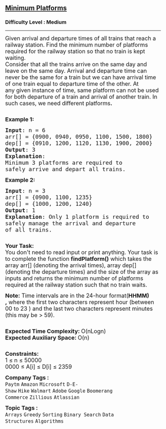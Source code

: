 <h2><a href="https://practice.geeksforgeeks.org/problems/minimum-platforms-1587115620/1?page=1&difficulty[]=1&category[]=Arrays&category[]=Strings&sortBy=submissions">Minimum Platforms</a></h2><h3>Difficulty Level : Medium</h3><hr><div class="problems_problem_content__Xm_eO"><p><span style="font-size:18px">Given arrival and departure times of all trains that reach a railway station. Find the minimum number of platforms required for the railway station so that no train is kept waiting.<br>
Consider that all the trains arrive on the same day and leave on the same day. Arrival and departure time can never&nbsp;be the same for a train&nbsp;but we can have arrival time of one train equal to departure time of the other.&nbsp;At any&nbsp;given instance of time, same platform can not be used for both departure of a train and arrival of another train.&nbsp;In such cases,&nbsp;we need different platforms<strong>.</strong></span></p>

<p><br>
<span style="font-size:18px"><strong>Example 1:</strong></span></p>

<pre><span style="font-size:18px"><strong>Input</strong>: n = 6&nbsp;
arr[] = {0900, 0940, 0950, 1100, 1500, 1800}
dep[] = {0910, 1200, 1120, 1130, 1900, 2000}
<strong>Output</strong>: 3
<strong>Explanation</strong>: 
Minimum 3 platforms are required to 
safely arrive and depart all trains.</span></pre>

<p><span style="font-size:18px"><strong>Example 2:</strong></span></p>

<pre><span style="font-size:18px"><strong>Input</strong>: n = 3
arr[] = {0900, 1100, 1235}
dep[] = {1000, 1200, 1240}
<strong>Output</strong>: 1
<strong>Explanation</strong>: Only&nbsp;1 platform is required to 
safely manage the arrival and departure 
of all trains.&nbsp;</span>
</pre>

<p><br>
<span style="font-size:18px"><strong>Your Task:</strong><br>
You don't need to read input or print anything. Your task is to complete the function&nbsp;<strong>findPlatform()</strong>&nbsp;which takes the array arr[] (denoting the arrival times), array dep[] (denoting the departure times)&nbsp;and the size of the array as inputs and returns the minimum number of platforms required at the railway station such that no train waits.</span></p>

<p><span style="font-size:18px"><strong>Note:</strong> Time intervals are in the 24-hour format(<strong>HHMM) ,</strong>&nbsp;where the first two characters represent hour (between 00 to 23 ) and the last two characters represent minutes (this may be &gt; 59).</span></p>

<p><br>
<span style="font-size:18px"><strong>Expected Time Complexity:&nbsp;</strong>O(nLogn)<br>
<strong>Expected Auxiliary Space:&nbsp;</strong>O(n)</span></p>

<p><br>
<span style="font-size:18px"><strong>Constraints:</strong><br>
1 ≤ n ≤ 50000<br>
0000 ≤ A[i] ≤ D[i] ≤ 2359</span></p>
</div><p><span style=font-size:18px><strong>Company Tags : </strong><br><code>Paytm</code>&nbsp;<code>Amazon</code>&nbsp;<code>Microsoft</code>&nbsp;<code>D-E-Shaw</code>&nbsp;<code>Hike</code>&nbsp;<code>Walmart</code>&nbsp;<code>Adobe</code>&nbsp;<code>Google</code>&nbsp;<code>Boomerang Commerce</code>&nbsp;<code>Zillious</code>&nbsp;<code>Atlassian</code>&nbsp;<br><p><span style=font-size:18px><strong>Topic Tags : </strong><br><code>Arrays</code>&nbsp;<code>Greedy</code>&nbsp;<code>Sorting</code>&nbsp;<code>Binary Search</code>&nbsp;<code>Data Structures</code>&nbsp;<code>Algorithms</code>&nbsp;